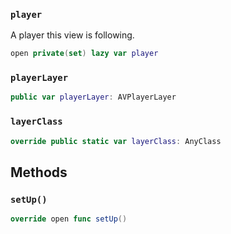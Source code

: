 
### `player`

A player this view is following.

``` swift
open private(set) lazy var player 
```

### `playerLayer`

``` swift
public var playerLayer: AVPlayerLayer 
```

### `layerClass`

``` swift
override public static var layerClass: AnyClass 
```

## Methods

### `setUp()`

``` swift
override open func setUp() 
